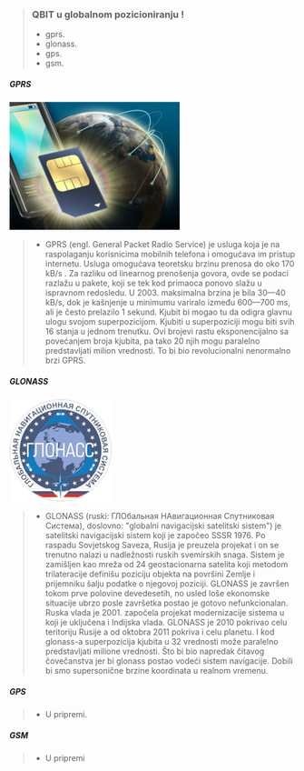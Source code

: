 > ### QBIT u globalnom pozicioniranju !
> - gprs.
> - glonass.
> - gps.
> - gsm.

##### GPRS

![](media/gprs1.png)

> - GPRS (engl. General Packet Radio Service) je usluga koja je na raspolaganju korisnicima mobilnih telefona i omogućava im pristup internetu. Usluga omogućava teoretsku brzinu prenosa do oko 170 kB/s . Za razliku od linearnog prenošenja govora, ovde se podaci razlažu u pakete, koji se tek kod primaoca ponovo slažu u ispravnom redosledu.
U 2003. maksimalna brzina je bila 30—40 kB/s, dok je kašnjenje u minimumu variralo između 600—700 ms, ali je često prelazilo 1 sekund. Kjubit bi mogao tu da odigra glavnu ulogu svojom superpozicijom. Kjubiti u superpoziciji mogu biti svih 16 stanja u jednom trenutku. Ovi brojevi rastu eksponencijalno sa povećanjem broja kjubita, pa tako 20 njih mogu paralelno predstavljati milion vrednosti. To bi bio revolucionalni nenormalno brzi GPRS.

##### GLONASS

![](media/Glonass1.png)

> - GLONASS (ruski: ГЛОбальная НАвигационная Спутниковая Система), doslovno: "globalni navigacijski satelitski sistem") je satelitski navigacijski sistem koji je 
započeo SSSR 1976. Po raspadu Sovjetskog Saveza, Rusija je preuzela projekat i on se trenutno nalazi u nadležnosti ruskih svemirskih snaga. Sistem je zamišljen 
kao mreža od 24 geostacionarna satelita koji metodom trilateracije definišu poziciju objekta na površini Zemlje i prijemniku šalju podatke o njegovoj poziciji.
GLONASS je završen tokom prve polovine devedesetih, no usled loše ekonomske situacije ubrzo posle završetka postao je gotovo nefunkcionalan. Ruska vlada je 2001. 
započela projekat modernizacije sistema u koji je uključena i Indijska vlada. GLONASS je 2010 pokrivao celu teritoriju Rusije a od oktobra 2011 pokriva i celu
planetu. I kod glonass-a superpozicija kjubita u 32 vrednosti može paralelno predstavljati milione vrednosti. Što bi bio napredak čitavog čovečanstva jer
bi glonass postao vodeći sistem navigacije. Dobili bi smo supersonične brzine koordinata u realnom vremenu.

##### GPS

> - U pripremi.

##### GSM

> - U pripremi
